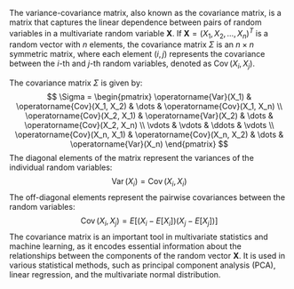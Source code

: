 The variance-covariance matrix, also known as the covariance matrix, is a matrix that captures the linear dependence between pairs of random variables in a multivariate random variable $\mathbf{X}$. If $\mathbf{X} = (X_1, X_2, \dots, X_n)^T$ is a random vector with $n$ elements, the covariance matrix $\Sigma$ is an $n \times n$ symmetric matrix, where each element $(i, j)$ represents the covariance between the $i$-th and $j$-th random variables, denoted as $\operatorname{Cov}(X_i, X_j)$.

The covariance matrix $\Sigma$ is given by:
$$
\Sigma = \begin{pmatrix}
\operatorname{Var}(X_1) & \operatorname{Cov}(X_1, X_2) & \dots & \operatorname{Cov}(X_1, X_n) \\
\operatorname{Cov}(X_2, X_1) & \operatorname{Var}(X_2) & \dots & \operatorname{Cov}(X_2, X_n) \\
\vdots & \vdots & \ddots & \vdots \\
\operatorname{Cov}(X_n, X_1) & \operatorname{Cov}(X_n, X_2) & \dots & \operatorname{Var}(X_n)
\end{pmatrix}
$$
The diagonal elements of the matrix represent the variances of the individual random variables:
$$\operatorname{Var}(X_i) = \operatorname{Cov}(X_i, X_i)$$
The off-diagonal elements represent the pairwise covariances between the random variables:
$$\operatorname{Cov}(X_i, X_j) = E[(X_i - E[X_i])(X_j - E[X_j])]$$
The covariance matrix is an important tool in multivariate statistics and machine learning, as it encodes essential information about the relationships between the components of the random vector $\mathbf{X}$. It is used in various statistical methods, such as principal component analysis (PCA), linear regression, and the multivariate normal distribution.